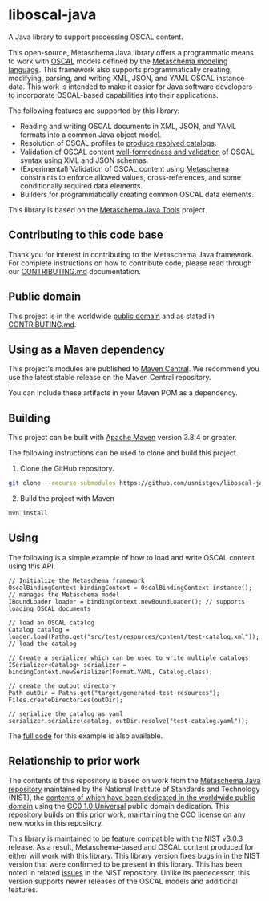 # liboscal-java

A Java library to support processing OSCAL content.

This open-source, Metaschema Java library offers a programmatic means to work with [OSCAL](https://pages.nist.gov/OSCAL/) models defined by the [Metaschema modeling language](https://github.com/metaschema-framework/metaschema). This framework also supports programmatically creating, modifying, parsing, and writing XML, JSON, and YAML OSCAL instance data. This work is intended to make it easier for Java software developers to incorporate OSCAL-based capabilities into their applications.

The following features are supported by this library:
- Reading and writing OSCAL documents in XML, JSON, and YAML formats into a common Java object model.
- Resolution of OSCAL profiles to [produce resolved catalogs](https://pages.nist.gov/OSCAL/concepts/processing/profile-resolution/).
- Validation of OSCAL content [well-formedness and validation](https://pages.nist.gov/OSCAL/concepts/validation/) of OSCAL syntax using XML and JSON schemas.
- (Experimental) Validation of OSCAL content using [Metaschema](https://metaschema.dev/) constraints to enforce allowed values, cross-references, and some conditionally required data elements.
- Builders for programmatically creating common OSCAL data elements.

This library is based on the [Metaschema Java Tools](https://metaschema-java.metaschema.dev/) project.

## Contributing to this code base

Thank you for interest in contributing to the Metaschema Java framework. For complete instructions on how to contribute code, please read through our [CONTRIBUTING.md](CONTRIBUTING.md) documentation.

## Public domain

This project is in the worldwide [public domain](LICENSE.md) and as stated in [CONTRIBUTING.md](CONTRIBUTING.md).

## Using as a Maven dependency

This project's modules are published to [Maven Central](https://central.sonatype.com/artifact/dev.metaschema.oscal/liboscal-java). We recommend you use the latest stable release on the Maven Central repository.

You can include these artifacts in your Maven POM as a dependency.

## Building

This project can be built with [Apache Maven](https://maven.apache.org/) version 3.8.4 or greater.

The following instructions can be used to clone and build this project.

1. Clone the GitHub repository.

```bash
git clone --recurse-submodules https://github.com/usnistgov/liboscal-java.git 
```

2. Build the project with Maven

```bash
mvn install
```

## Using

The following is a simple example of how to load and write OSCAL content using this API.

```
// Initialize the Metaschema framework
OscalBindingContext bindingContext = OscalBindingContext.instance(); // manages the Metaschema model
IBoundLoader loader = bindingContext.newBoundLoader(); // supports loading OSCAL documents

// load an OSCAL catalog
Catalog catalog = loader.load(Paths.get("src/test/resources/content/test-catalog.xml")); // load the catalog

// Create a serializer which can be used to write multiple catalogs
ISerializer<Catalog> serializer = bindingContext.newSerializer(Format.YAML, Catalog.class);

// create the output directory
Path outDir = Paths.get("target/generated-test-resources");
Files.createDirectories(outDir);

// serialize the catalog as yaml
serializer.serialize(catalog, outDir.resolve("test-catalog.yaml"));
```

The [full code](src/test/java/gov/nist/secauto/oscal/java/ExamplesTest.java) for this example is also available.

## Relationship to prior work

The contents of this repository is based on work from the [Metaschema Java repository](https://github.com/usnistgov/liboscal-java/) maintained by the National Institute of Standards and Technology (NIST), the [contents of which have been dedicated in the worldwide public domain](https://github.com/usnistgov/liboscal-java/blob/a56c130fa8d35dff9590065c942ccd5ee7f25ae3/LICENSE.md) using the [CC0 1.0 Universal](https://creativecommons.org/publicdomain/zero/1.0/) public domain dedication. This repository builds on this prior work, maintaining the [CCO license](https://github.com/metaschema-framework/liboscal-java/blob/main/LICENSE.md) on any new works in this repository.

This library is maintained to be feature compatible with the NIST [v3.0.3](https://github.com/usnistgov/liboscal-java/releases/tag/v3.0.3) release. As a result, Metaschema-based and OSCAL content produced for either will work with this library. This library version fixes bugs in in the NIST version that were confirmed to be present in this library. This has been noted in related [issues](https://github.com/usnistgov/liboscal-java/issues) in the NIST repository. Unlike its predecessor, this version supports newer releases of the OSCAL models and additional features.
